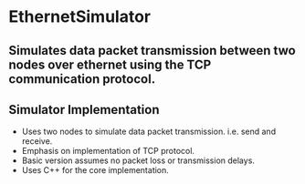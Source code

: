 # EthernetSimulator
Simulates data packet transmission between two nodes over ethernet using the TCP communication protocol.
---
## Simulator Implementation
- Uses two nodes to simulate data packet transmission. i.e. send and receive.
- Emphasis on implementation of TCP protocol.
- Basic version assumes no packet loss or transmission delays.
- Uses C++ for the core implementation.
